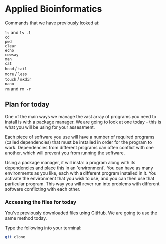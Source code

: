 # Applied Bioinformatics

Commands that we have previously looked at:

`ls` and `ls -l`\
`cd`\
`pwd`\
`clear`\
`echo`\
`cowsay`\
`man`\
`cat`\
`head` / `tail`\
`more` / `less`\
`touch` / `mkdir`\
`nano`\
`rm` and `rm -r`

## Plan for today

One of the main ways we manage the vast array of programs you need to install is with a package manager. We are going to look at one today - this is what you will be using for your assessment.

Each piece of software you use will have a number of required programs (called dependencies) that must be installed in order for the program to work. Dependencies from different programs can often conflict with one another, which will prevent you from running the software.

Using a package manager, it will install a program along with its dependencies and place this in an 'environment'. You can have as many environments as you like, each with a different program installed in it. You activate the environment that you wish to use, and you can then use that particular program. This way you will never run into problems with different software conflicting with each other.

### Accessing the files for today

You've previously downloaded files using GitHub. We are going to use the same method today.

Type the following into your terminal:

```bash
git clone
